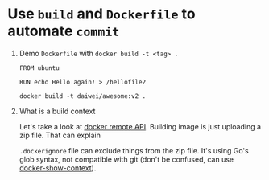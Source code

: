 # Use `build` and `Dockerfile` to automate `commit`

1. Demo `Dockerfile` with `docker build -t <tag> .`

    ```
    FROM ubuntu

    RUN echo Hello again! > /hellofile2
    ```

    ```
    docker build -t daiwei/awesome:v2 .
    ```

2. What is a build context

    Let's take a look at [docker remote API](https://docs.docker.com/engine/reference/api/docker_remote_api_v1.19/#build-image-from-a-dockerfile). Building image is just uploading a zip file. That can explain 

    `.dockerignore` file can exclude things from the zip file. It's using Go's glob syntax, not compatible with git (don't be confused, can use [docker-show-context](https://github.com/pwaller/docker-show-context)).
